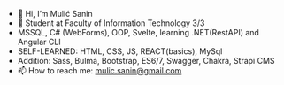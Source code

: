 - 👋 Hi, I’m Mulić Sanin
- 👀 Student at Faculty of Information Technology 3/3
- MSSQL, C# (WebForms), OOP, Svelte, learning .NET(RestAPI) and Angular CLI
- SELF-LEARNED: HTML, CSS, JS, REACT(basics), MySql
- Addition: Sass, Bulma, Bootstrap, ES6/7, Swagger, Chakra, Strapi CMS
- 📫 How to reach me: mulic.sanin@gmail.com  

